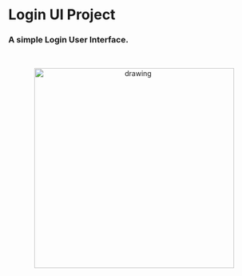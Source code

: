 # Login UI Project

### A simple Login User Interface.
<br>
<p align="center">
  <img src="https://i.postimg.cc/NMmzVdK5/Screenshot-2024-05-29-at-4-56-06-PM.png" width="400" alt="drawing"/>
</p>